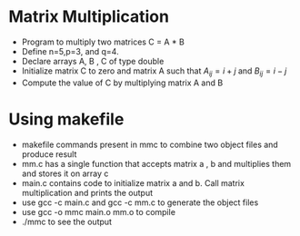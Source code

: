 # Matrix Multiplication

- Program to multiply two matrices C = A * B
- Define n=5,p=3, and q=4.
- Declare arrays A, B , C of type double
- Initialize matrix C to zero and matrix A such that $A_{ij} = i+j$ and $B_{ij} = i-j$
- Compute the value of C by multiplying matrix A and B

# Using makefile

- makefile commands present in mmc to combine two object files and produce result
- mm.c has a single function that accepts matrix a , b and multiplies them and stores it on array c
- main.c contains code to initialize matrix a and b. Call matrix multiplication  and prints the output
- use gcc -c main.c and gcc -c mm.c to generate the object files
- use gcc -o mmc main.o mm.o to compile
- ./mmc to see the output
